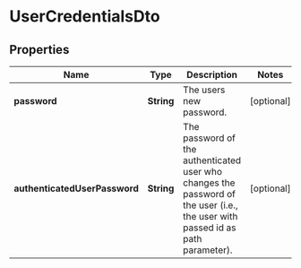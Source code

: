 

# UserCredentialsDto


## Properties

Name | Type | Description | Notes
------------ | ------------- | ------------- | -------------
**password** | **String** | The users new password. |  [optional]
**authenticatedUserPassword** | **String** | The password of the authenticated user who changes the password of the user (i.e., the user with passed id as path parameter). |  [optional]



